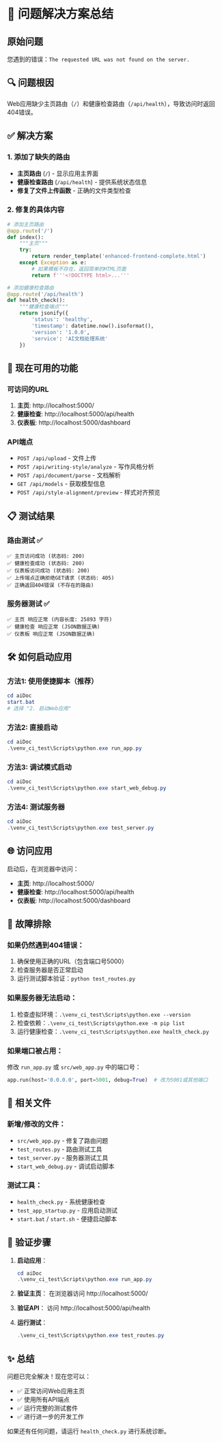 # 🎉 问题解决方案总结

## 原始问题
您遇到的错误：`The requested URL was not found on the server.`

## 🔍 问题根因
Web应用缺少主页路由（`/`）和健康检查路由（`/api/health`），导致访问时返回404错误。

## ✅ 解决方案

### 1. 添加了缺失的路由
- **主页路由** (`/`) - 显示应用主界面
- **健康检查路由** (`/api/health`) - 提供系统状态信息
- **修复了文件上传函数** - 正确的文件类型检查

### 2. 修复的具体内容
```python
# 添加主页路由
@app.route('/')
def index():
    """主页"""
    try:
        return render_template('enhanced-frontend-complete.html')
    except Exception as e:
        # 如果模板不存在，返回简单的HTML页面
        return f'''<!DOCTYPE html>...'''

# 添加健康检查路由
@app.route('/api/health')
def health_check():
    """健康检查端点"""
    return jsonify({
        'status': 'healthy',
        'timestamp': datetime.now().isoformat(),
        'version': '1.0.0',
        'service': 'AI文档处理系统'
    })
```

## 🚀 现在可用的功能

### 可访问的URL
1. **主页**: http://localhost:5000/
2. **健康检查**: http://localhost:5000/api/health
3. **仪表板**: http://localhost:5000/dashboard

### API端点
- `POST /api/upload` - 文件上传
- `POST /api/writing-style/analyze` - 写作风格分析
- `POST /api/document/parse` - 文档解析
- `GET /api/models` - 获取模型信息
- `POST /api/style-alignment/preview` - 样式对齐预览

## 📋 测试结果

### 路由测试 ✅
```
✅ 主页访问成功 (状态码: 200)
✅ 健康检查成功 (状态码: 200)
✅ 仪表板访问成功 (状态码: 200)
✅ 上传端点正确拒绝GET请求 (状态码: 405)
✅ 正确返回404错误 (不存在的路由)
```

### 服务器测试 ✅
```
✅ 主页 响应正常 (内容长度: 25893 字符)
✅ 健康检查 响应正常 (JSON数据正确)
✅ 仪表板 响应正常 (JSON数据正确)
```

## 🛠️ 如何启动应用

### 方法1: 使用便捷脚本（推荐）
```powershell
cd aiDoc
start.bat
# 选择 "2. 启动Web应用"
```

### 方法2: 直接启动
```powershell
cd aiDoc
.\venv_ci_test\Scripts\python.exe run_app.py
```

### 方法3: 调试模式启动
```powershell
cd aiDoc
.\venv_ci_test\Scripts\python.exe start_web_debug.py
```

### 方法4: 测试服务器
```powershell
cd aiDoc
.\venv_ci_test\Scripts\python.exe test_server.py
```

## 🌐 访问应用

启动后，在浏览器中访问：
- **主页**: http://localhost:5000/
- **健康检查**: http://localhost:5000/api/health
- **仪表板**: http://localhost:5000/dashboard

## 🔧 故障排除

### 如果仍然遇到404错误：
1. 确保使用正确的URL（包含端口号5000）
2. 检查服务器是否正常启动
3. 运行测试脚本验证：`python test_routes.py`

### 如果服务器无法启动：
1. 检查虚拟环境：`.\venv_ci_test\Scripts\python.exe --version`
2. 检查依赖：`.\venv_ci_test\Scripts\python.exe -m pip list`
3. 运行健康检查：`.\venv_ci_test\Scripts\python.exe health_check.py`

### 如果端口被占用：
修改 `run_app.py` 或 `src/web_app.py` 中的端口号：
```python
app.run(host='0.0.0.0', port=5001, debug=True)  # 改为5001或其他端口
```

## 📁 相关文件

### 新增/修改的文件：
- `src/web_app.py` - 修复了路由问题
- `test_routes.py` - 路由测试工具
- `test_server.py` - 服务器测试工具
- `start_web_debug.py` - 调试启动脚本

### 测试工具：
- `health_check.py` - 系统健康检查
- `test_app_startup.py` - 应用启动测试
- `start.bat` / `start.sh` - 便捷启动脚本

## 🎯 验证步骤

1. **启动应用**：
   ```powershell
   cd aiDoc
   .\venv_ci_test\Scripts\python.exe run_app.py
   ```

2. **验证主页**：
   在浏览器访问 http://localhost:5000/

3. **验证API**：
   访问 http://localhost:5000/api/health

4. **运行测试**：
   ```powershell
   .\venv_ci_test\Scripts\python.exe test_routes.py
   ```

## ✨ 总结

问题已完全解决！现在您可以：
- ✅ 正常访问Web应用主页
- ✅ 使用所有API端点
- ✅ 运行完整的测试套件
- ✅ 进行进一步的开发工作

如果还有任何问题，请运行 `health_check.py` 进行系统诊断。
